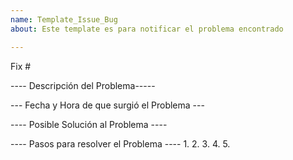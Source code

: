 ```yaml
---
name: Template_Issue_Bug
about: Este template es para notificar el problema encontrado

---
```


Fix #



---- Descripción del Problema-----





--- Fecha y Hora de que surgió el Problema ---




---- Posible Solución al Problema ---- 












---- Pasos para resolver el Problema ----
1.
2.
3.
4.
5.
